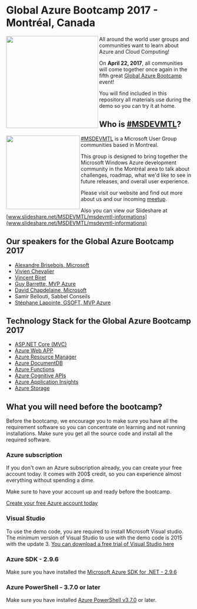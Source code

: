 # Global Azure Bootcamp 2017 - Montréal, Canada

<img align="left" src="https://global.azurebootcamp.net/wp-content/uploads/2016/09/2017-logo-250x169.png" width="250">

All around the world user groups and communities want to learn about Azure and Cloud Computing! 

On **April 22, 2017**, all communities will come together once again in the fifth great [Global Azure Bootcamp](https://global.azurebootcamp.net/) event! 

You will find included in this repository all materials use during the demo so you can try it at home.

## Who is [#MSDEVMTL](https://www.meetup.com/fr-FR/msdevmtl/?chapter_analytics_code=UA-24676541-1)?
<img align="left" src="https://pbs.twimg.com/profile_images/495548465250721792/f_TgS2R_.png" width="200">[#MSDEVMTL](https://www.meetup.com/fr-FR/msdevmtl/?chapter_analytics_code=UA-24676541-1) is a Microsoft User Group communities based in Montreal. 

This group is designed to bring together the Microsoft Windows Azure development community in the Montréal area to talk about challenges, roadmap, what we'd like to see in future releases, and overall user experience. 

Please visit our website and find out more about us and our incoming [meetup](https://www.meetup.com/fr-FR/msdevmtl/?chapter_analytics_code=UA-24676541-1).

Also you can view our Slideshare at [www.slideshare.net/MSDEVMTL/msdevmtl-informations](www.slideshare.net/MSDEVMTL/msdevmtl-informations)

## Our speakers for the Global Azure Bootcamp 2017

* [Alexandre Brisebois, Microsoft](https://www.meetup.com/fr-FR/msdevmtl/members/20660791/)
* [Vivien Chevalier](https://www.meetup.com/fr-FR/msdevmtl/members/107004102/)
* [Vincent Biret](https://www.meetup.com/fr-FR/msdevmtl/members/70533122/)
* [Guy Barrette, MVP Azure](http://guybarrette.me/)
* [David Chapdelaine, Microsoft](https://www.meetup.com/fr-FR/msdevmtl/members/143343512/)
* Samir Bellouti, Sabbel Conseils
* [Stéphane Lapointe, GSOFT, MVP Azure](https://www.meetup.com/fr-FR/msdevmtl/members/43398832/)

## Technology Stack for the Global Azure Bootcamp 2017

* [ASP.NET Core (MVC)](https://www.asp.net/core)
* [Azure Web APP](https://azure.microsoft.com/en-ca/services/app-service/web/)
* [Azure Resource Manager](https://docs.microsoft.com/en-us/azure/azure-resource-manager/resource-group-overview)
* [Azure DocumentDB](https://azure.microsoft.com/en-ca/services/documentdb/)
* [Azure Functions](https://azure.microsoft.com/en-us/services/functions/)
* [Azure Cognitive APIs](https://azure.microsoft.com/en-ca/services/cognitive-services/)
* [Azure Application Insights](https://azure.microsoft.com/en-us/services/application-insights/)
* [Azure Storage](https://azure.microsoft.com/en-ca/services/storage/)

## What you will need before the bootcamp?
Before the bootcamp, we encourage you to make sure you have all the requirement software so you can concentrate on learning and not running installations.  Make sure you get all the source code and install all the required software.

### Azure subscription
If you don't own an Azure subscription already, you can create your free account today. It comes with 200$ credit, so you can experience almost everything without spending a dime. 

Make sure to have your account up and ready before the bootcamp.

[Create your free Azure account today](https://azure.microsoft.com/en-us/free/)

### Visual Studio
To use the demo code, you are required to install Microsoft Visual studio. The minimum version of Visual Studio to use with the demo code is 2015 with the update 3. [You can download a free trial of Visual Studio here](https://www.visualstudio.com/en-us/news/releasenotes/vs2015-update3-vs)

### Azure SDK - 2.9.6
Make sure you have installed the [Microsoft Azure SDK for .NET - 2.9.6](https://www.microsoft.com/en-us/download/details.aspx?id=54289)

### Azure PowerShell - 3.7.0 or later
Make sure you have installed [Azure PowerShell v3.7.0](https://github.com/Azure/azure-powershell/releases/tag/v3.7.0-March2017) or later.
